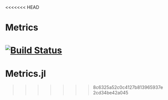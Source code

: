 <<<<<<< HEAD
# Metrics

[![Build Status](https://travis-ci.org/paulhendricks/Metrics.jl.svg?branch=master)](https://travis-ci.org/paulhendricks/Metrics.jl)
=======
# Metrics.jl
>>>>>>> 8c6325a52c0c4127b813965937e2cd34be42a045
